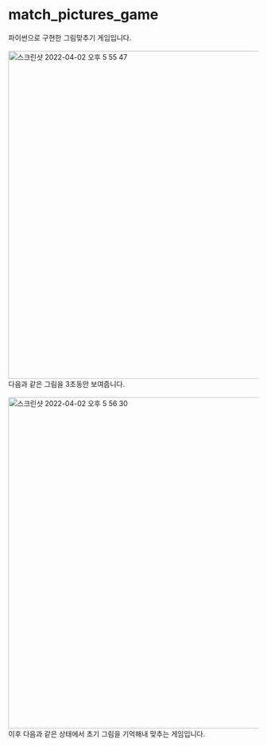 # match_pictures_game
파이썬으로 구현한 그림맞추기 게임입니다. 
</br>
</br>
<img width="659" alt="스크린샷 2022-04-02 오후 5 55 47" src="https://user-images.githubusercontent.com/68934467/161375683-514c936c-7564-4010-9d4f-e931644bfae8.png">
</br>
다음과 같은 그림을 3초동안 보여줍니다. 
</br>
</br>
<img width="666" alt="스크린샷 2022-04-02 오후 5 56 30" src="https://user-images.githubusercontent.com/68934467/161375704-f2674595-8b3c-4cc2-aff0-b918ed8ad72e.png">
</br>
이후 다음과 같은 상태에서 초기 그림을 기억해내 맞추는 게임입니다. 
